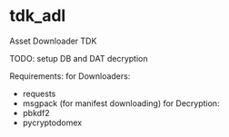 # tdk_adl
 Asset Downloader TDK

TODO:
 setup DB and DAT decryption

Requirements:
for Downloaders:
* requests
* msgpack (for manifest downloading)
for Decryption:
* pbkdf2
* pycryptodomex
